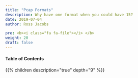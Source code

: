 ```yaml
---
title: "Pcap Formats"
description: Why have one format when you could have 15?
date: 2019-07-04
author: Ross Jacobs

pre: <b><i class="fa fa-file"></i> </b>
weight: 20
draft: false
---
```


#### Table of Contents

{{% children description="true" depth="9" %}}

